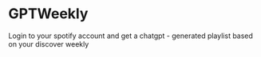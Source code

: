 # GPTWeekly
Login to your spotify account and get a chatgpt - generated playlist based on your discover weekly
